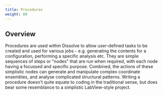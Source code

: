 ```yaml
---
title: Procedures
weight: 80
---
```


## Overview

Procedures are used within Dissolve to allow user-defined tasks to be created and used for various jobs - e.g. generating the contents for a configuration, performing a specific analysis etc. They are simple sequences of steps or "nodes" that are run when required, with each node having a focussed and specific purpose. Combined, the actions of these simplistic nodes can generate and manipulate complex coordinate ensembles, and analyse complicated structural patterns. Writing a procedure doesn't quite equate to coding in the traditional sense, but does bear some resemblance to a simplistic LabView-style project.

